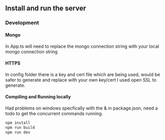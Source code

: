 ## Install and run the server

### Development
#### Mongo
In App.ts will need to replace the mongo connection string with your local mongo connection string 

#### HTTPS
In config folder there is a key and cert file which are being used, would be safer to generate and replace with your own key/cert 
I used open SSL to generate.

#### Compiling and Running locally
Had problems on windows specfically with the & in package.json, need a todo to get the concurrent commands running.
```bash
npm install
npm run build
npm run dev
```


